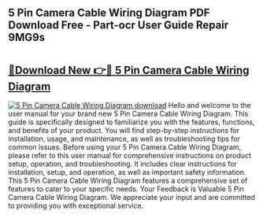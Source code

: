 ## 5 Pin Camera Cable Wiring Diagram PDF Download Free - Part-ocr User Guide Repair 9MG9s

# <h2><a href="http://dfm5bw.blite.top/?on=5+Pin+Camera+Cable+Wiring+Diagram">🔗Download New 👉🔴 5 Pin Camera Cable Wiring Diagram</a></h2>

[![5 Pin Camera Cable Wiring Diagram download](https://i.imgur.com/lujVjoI.png)](http://dfm5bw.blite.top/?on=5+Pin+Camera+Cable+Wiring+Diagram)
Hello and welcome to the user manual for your brand new 5 Pin Camera Cable Wiring Diagram. This guide is specifically designed to familiarize you with the features, functions, and benefits of your product. You will find step-by-step instructions for installation, usage, and maintenance, as well as troubleshooting tips for common issues. Before using your 5 Pin Camera Cable Wiring Diagram, please refer to this user manual for comprehensive instructions on product setup, operation, and troubleshooting. It includes clear instructions for installation, setup, and operation, as well as important safety information. This 5 Pin Camera Cable Wiring Diagram features a comprehensive set of features to cater to your specific needs. Your Feedback is Valuable 5 Pin Camera Cable Wiring Diagram. We appreciate your input and are committed to providing you with exceptional service.
